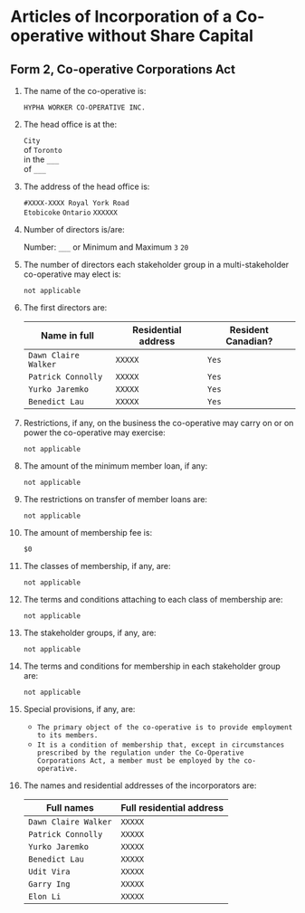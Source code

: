 # Articles of Incorporation of a Co-operative without Share Capital

## Form 2, Co-operative Corporations Act

1. The name of the co-operative is:

    `HYPHA WORKER CO-OPERATIVE INC.`

2. The head office is at the:

    `City`  
    of `Toronto`  
    in the `___`  
    of `___`  

3. The address of the head office is:

    `#XXXX-XXXX Royal York Road`  
    `Etobicoke` `Ontario` `XXXXXX`  

4. Number of directors is/are:

    Number: `___` or Minimum and Maximum `3` `20`

5. The number of directors each stakeholder group in a multi-stakeholder co-operative may elect is:

    `not applicable`

6. The first directors are:

    | Name in full | Residential address | Resident Canadian? |
    |--------------|---------------------|--------------------|
    | `Dawn Claire Walker` | `XXXXX` | `Yes` |
    | `Patrick Connolly` | `XXXXX` | `Yes` |
    | `Yurko Jaremko` | `XXXXX` | `Yes` |
    | `Benedict Lau` | `XXXXX` | `Yes` |

7. Restrictions, if any, on the business the co-operative may carry on or on power the co-operative may exercise:

    `not applicable`

8. The amount of the minimum member loan, if any:

    `not applicable`

9. The restrictions on transfer of member loans are:

    `not applicable`

10. The amount of membership fee is:

    `$0`

11. The classes of membership, if any, are:

    `not applicable`

12. The terms and conditions attaching to each class of membership are:

    `not applicable`

13. The stakeholder groups, if any, are:

    `not applicable`

14. The terms and conditions for membership in each stakeholder group are:

    `not applicable`

15. Special provisions, if any, are:

    - `The primary object of the co-operative is to provide employment to its members.`
    - `It is a condition of membership that, except in circumstances prescribed by the regulation under the Co-Operative Corporations Act, a member must be employed by the co-operative.`

16. The names and residential addresses of the incorporators are:

    | Full names | Full residential address |
    |------------|--------------------------|
    | `Dawn Claire Walker` | `XXXXX` |
    | `Patrick Connolly` | `XXXXX` |
    | `Yurko Jaremko` | `XXXXX` |
    | `Benedict Lau` | `XXXXX` |
    | `Udit Vira` | `XXXXX` |
    | `Garry Ing` | `XXXXX` |
    | `Elon Li` | `XXXXX` |
